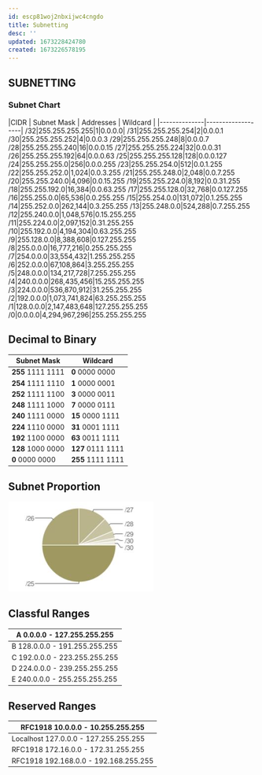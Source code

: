 ```yaml
---
id: escp81woj2nbxijwc4cngdo
title: Subnetting
desc: ''
updated: 1673228424780
created: 1673226578195
---
```

## SUBNETTING

### Subnet Chart  
|CIDR | Subnet Mask | Addresses | Wildcard |
|--------------|-------------------|
/32|255.255.255.255|1|0.0.0.0|
/31|255.255.255.254|2|0.0.0.1
/30|255.255.255.252|4|0.0.0.3
/29|255.255.255.248|8|0.0.0.7
/28|255.255.255.240|16|0.0.0.15
/27|255.255.255.224|32|0.0.0.31
/26|255.255.255.192|64|0.0.0.63
/25|255.255.255.128|128|0.0.0.127
/24|255.255.255.0|256|0.0.0.255
/23|255.255.254.0|512|0.0.1.255
/22|255.255.252.0|1,024|0.0.3.255
/21|255.255.248.0|2,048|0.0.7.255
/20|255.255.240.0|4,096|0.0.15.255
/19|255.255.224.0|8,192|0.0.31.255
/18|255.255.192.0|16,384|0.0.63.255
/17|255.255.128.0|32,768|0.0.127.255
/16|255.255.0.0|65,536|0.0.255.255
/15|255.254.0.0|131,072|0.1.255.255
/14|255.252.0.0|262,144|0.3.255.255
/13|255.248.0.0|524,288|0.7.255.255
/12|255.240.0.0|1,048,576|0.15.255.255
/11|255.224.0.0|2,097,152|0.31.255.255
/10|255.192.0.0|4,194,304|0.63.255.255
/9|255.128.0.0|8,388,608|0.127.255.255
/8|255.0.0.0|16,777,216|0.255.255.255
/7|254.0.0.0|33,554,432|1.255.255.255
/6|252.0.0.0|67,108,864|3.255.255.255
/5|248.0.0.0|134,217,728|7.255.255.255
/4|240.0.0.0|268,435,456|15.255.255.255
/3|224.0.0.0|536,870,912|31.255.255.255
/2|192.0.0.0|1,073,741,824|63.255.255.255
/1|128.0.0.0|2,147,483,648|127.255.255.255
/0|0.0.0.0|4,294,967,296|255.255.255.255

## Decimal to Binary
|Subnet Mask|Wildcard
| --------------|-------------------|
**255** 1111 1111|**0** 0000 0000
**254** 1111 1110|**1** 0000 0001
**252** 1111 1100|**3** 0000 0011
**248** 1111 1000|**7** 0000 0111
**240** 1111 0000|**15** 0000 1111
**224** 1110 0000|**31** 0001 1111
**192** 1100 0000|**63** 0011 1111
**128** 1000 0000|**127** 0111 1111
**0** 0000 0000|**255** 1111 1111

## Subnet Proportion
![](/assets/subnet_portion.JPG)

## Classful Ranges
|A 0.0.0.0 - 127.255.255.255|
|-----|
|B 128.0.0.0 - 191.255.255.255|
|C 192.0.0.0 - 223.255.255.255|
|D 224.0.0.0 - 239.255.255.255|
|E 240.0.0.0 - 255.255.255.255|

## Reserved Ranges
|RFC1918 10.0.0.0 - 10.255.255.255|
|-----|
|Localhost 127.0.0.0 - 127.255.255.255|
|RFC1918 172.16.0.0 - 172.31.255.255|
|RFC1918 192.168.0.0 - 192.168.255.255|
